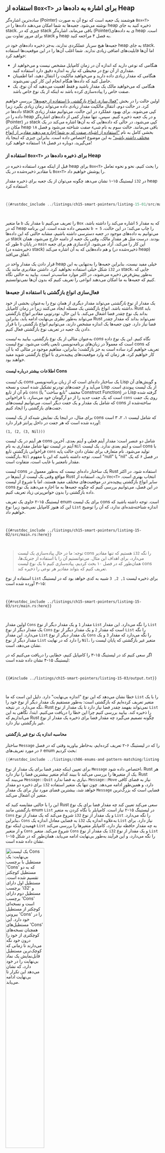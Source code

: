 ## استفاده از `Box<T>` برای اشاره به داده‌ها در Heap

ساده‌ترین اشاره‌گر (Pointer) هوشمند یک _جعبه_ است که نوع آن به صورت `Box<T>` نوشته می‌شود. جعبه‌ها به شما امکان می‌دهند 
داده‌ها را در heap ذخیره کنید به جای stack. چیزی که در stack باقی می‌ماند، اشاره‌گر (Pointer)ی به داده‌های heap است. برای 
مرور تفاوت بین stack و heap به فصل ۴ مراجعه کنید.

جعبه‌ها هیچ سربار عملکردی ندارند، به‌جز ذخیره داده‌های خود در heap به جای stack. اما آن‌ها قابلیت‌های اضافی زیادی 
ندارند. شما اغلب آن‌ها را در این موقعیت‌ها استفاده خواهید کرد:

- هنگامی که نوعی دارید که اندازه آن در زمان کامپایل مشخص نیست و می‌خواهید از مقداری از آن نوع در محیطی که نیاز 
  به اندازه دقیق دارد استفاده کنید.  
- هنگامی که مقدار زیادی داده دارید و می‌خواهید مالکیت را انتقال دهید، اما اطمینان حاصل کنید که داده‌ها هنگام انجام 
  این کار کپی نمی‌شوند.  
- هنگامی که می‌خواهید مالک یک مقدار باشید و فقط اهمیت می‌دهید که آن نوع، یک صفت خاص را پیاده‌سازی کرده باشد 
  نه اینکه از یک نوع خاص باشد.  

اولین حالت را در بخش [“فعال‌سازی انواع بازگشتی با استفاده از جعبه‌ها”](#enabling-recursive-types-with-boxes)<!-- 
ignore --> بررسی خواهیم کرد. در حالت دوم، انتقال مالکیت مقدار زیادی داده می‌تواند زمان زیادی بگیرد زیرا داده‌ها 
در stack کپی می‌شوند. برای بهبود عملکرد در این حالت، می‌توانیم مقدار زیادی داده را در heap و در یک جعبه ذخیره 
کنیم. سپس، تنها مقدار کمی از داده‌های اشاره‌گر (Pointer) در stack کپی می‌شود، در حالی که داده‌هایی که به آن‌ها اشاره می‌کند 
در یک مکان در heap باقی می‌مانند. حالت سوم به نام _شیء صفت_ شناخته می‌شود و فصل ۱۸ بخشی کامل به نام [“استفاده 
از اشیای صفت که به شما اجازه می‌دهند مقادیر از انواع مختلف داشته باشید”][trait-objects]<!-- ignore --> به این 
موضوع اختصاص داده است. بنابراین چیزی که اینجا یاد می‌گیرید، دوباره در فصل ۱۸ استفاده خواهید کرد!

### استفاده از `Box<T>` برای ذخیره داده‌ها در Heap

قبل از اینکه مورد استفاده ذخیره در heap برای `Box<T>` را بحث کنیم، نحو و نحوه تعامل با مقادیر ذخیره‌شده در 
یک `Box<T>` را پوشش خواهیم داد.

لیستینگ ۱۵-۱ نشان می‌دهد چگونه می‌توان از یک جعبه برای ذخیره مقدار `i32` در heap استفاده کرد:

<Listing number="15-1" file-name="src/main.rs" caption="ذخیره مقدار `i32` در heap با استفاده از یک جعبه">

```rust
{{#rustdoc_include ../listings/ch15-smart-pointers/listing-15-01/src/main.rs}}
```

</Listing>

ما متغیر `b` را تعریف می‌کنیم تا مقدار یک `Box` که به مقدار `5` اشاره می‌کند را داشته باشد، که در heap تخصیص 
داده شده است. این برنامه `b = 5` را چاپ می‌کند؛ در این حالت، می‌توانیم به داده‌های موجود در جعبه دسترسی داشته 
باشیم، مشابه حالتی که این داده‌ها در stack بودند. درست مثل هر مقدار مالک، وقتی یک جعبه از دامنه خارج می‌شود، همان 
طور که `b` در پایان `main` این کار را می‌کند، آزاد می‌شود. آزادسازی هم برای جعبه (ذخیره‌شده در stack) و هم داده‌هایی 
که به آن اشاره می‌کند (ذخیره‌شده در heap) اتفاق می‌افتد.

قرار دادن یک مقدار واحد در heap خیلی مفید نیست، بنابراین جعبه‌ها را به‌تنهایی به این شکل خیلی استفاده نخواهید 
کرد. داشتن مقادیری مانند یک `i32` در stack، جایی که به‌طور پیش‌فرض ذخیره می‌شوند، در اکثر موارد مناسب‌تر است. بیایید 
به حالتی نگاه کنیم که جعبه‌ها به ما امکان می‌دهند انواعی را تعریف کنیم که بدون آن‌ها نمی‌توانستیم.

### فعال‌سازی انواع بازگشتی با استفاده از جعبه‌ها

یک مقدار از نوع _بازگشتی_ می‌تواند مقدار دیگری از همان نوع را به‌عنوان بخشی از خود داشته باشد. انواع بازگشتی 
یک مسئله ایجاد می‌کنند زیرا در زمان کامپایل، Rust باید بداند یک نوع چقدر فضا اشغال می‌کند. با این حال، تودرتویی 
مقادیر انواع بازگشتی می‌تواند به‌طور نظری بی‌نهایت ادامه یابد، بنابراین Rust نمی‌تواند بداند که مقدار چقدر فضا 
نیاز دارد. چون جعبه‌ها یک اندازه مشخص دارند، می‌توانیم انواع بازگشتی را با قرار دادن یک جعبه در تعریف نوع بازگشتی 
فعال کنیم.

به‌عنوان مثالی از یک نوع بازگشتی، بیایید به _لیست cons_ نگاه کنیم. این یک نوع داده است که معمولاً در زبان‌های 
برنامه‌نویسی تابعی یافت می‌شود. نوع لیست cons که تعریف خواهیم کرد ساده است به جز بازگشت؛ بنابراین، مفاهیم موجود 
در مثالی که با آن کار خواهیم کرد، هر زمان که وارد موقعیت‌های پیچیده‌تری با انواع بازگشتی شوید مفید خواهند بود.

#### اطلاعات بیشتر درباره لیست Cons

یک _لیست cons_ یک ساختار داده‌ای است که از زبان برنامه‌نویسی Lisp و گویش‌های آن می‌آید و از جفت‌های تودرتو تشکیل 
شده است و نسخه Lisp از یک لیست پیوندی است. نام آن از تابع `cons` (مخفف "تابع ساخت" یا Construct Function) در Lisp 
گرفته شده است که یک جفت جدید را از دو آرگومان خود می‌سازد. با فراخوانی `cons` روی یک جفت که شامل یک مقدار و یک جفت 
دیگر است، می‌توانیم لیست‌های cons ساخته‌شده از جفت‌های بازگشتی را ایجاد کنیم.

برای مثال، در اینجا یک نمایش شبه‌کد از یک لیست cons که شامل لیست ۱، ۲، ۳ است آورده شده است که هر جفت در داخل پرانتز 
قرار دارد:

```text
(1, (2, (3, Nil)))
```

هر آیتم در یک لیست cons شامل دو عنصر است: مقدار آیتم فعلی و آیتم بعدی. آخرین آیتم در لیست تنها شامل مقداری به نام 
`Nil` است و آیتم بعدی ندارد. یک لیست cons با فراخوانی بازگشتی تابع `cons` تولید می‌شود. نام متعارف برای نشان دادن 
حالت پایه بازگشت، `Nil` است. توجه داشته باشید که این با مفهوم "null" یا "nil" در فصل ۶ که یک مقدار نامعتبر یا غایب 
است، متفاوت است.

لیست cons یک ساختار داده‌ای نیست که به‌طور معمول در Rust استفاده شود. در اکثر مواقع وقتی یک لیست از آیتم‌ها در 
Rust دارید، استفاده از `Vec<T>` انتخاب بهتری است. سایر انواع بازگشتی پیچیده‌تر _در_ موقعیت‌های مختلف مفید هستند، 
اما با شروع از لیست cons در این فصل، می‌توانیم بررسی کنیم که چگونه جعبه‌ها به ما اجازه می‌دهند یک نوع داده بازگشتی 
را بدون حواس‌پرتی زیاد تعریف کنیم.

لیستینگ ۱۵-۲ حاوی یک تعریف enum برای یک لیست cons است. توجه داشته باشید که این کد هنوز کامپایل نمی‌شود زیرا نوع 
`List` اندازه شناخته‌شده‌ای ندارد، که آن را توضیح خواهیم داد.

<Listing number="15-2" file-name="src/main.rs" caption="اولین تلاش برای تعریف یک enum برای نمایش یک ساختار داده‌ای لیست cons از مقادیر `i32`">

```rust,ignore,does_not_compile
{{#rustdoc_include ../listings/ch15-smart-pointers/listing-15-02/src/main.rs:here}}
```

</Listing>

> توجه: ما در حال پیاده‌سازی یک لیست cons هستیم که تنها مقادیر `i32` را نگه می‌دارد، برای اهداف این مثال. می‌توانستیم 
> آن را با استفاده از جنریک‌ها، همان‌طور که در فصل ۱۰ بحث کردیم، پیاده‌سازی کنیم تا یک نوع لیست cons تعریف کنیم 
> که بتواند مقادیر هر نوعی را ذخیره کند.

استفاده از نوع `List` برای ذخیره لیست `1, 2, 3` شبیه به کدی خواهد بود که در لیستینگ ۱۵-۳ آورده شده است:

<Listing number="15-3" file-name="src/main.rs" caption="Using the `List` enum to store the list `1, 2, 3`">

```rust,ignore,does_not_compile
{{#rustdoc_include ../listings/ch15-smart-pointers/listing-15-03/src/main.rs:here}}
```

</Listing>

اولین مقدار `Cons` مقدار `1` و یک مقدار دیگر از نوع `List` را نگه می‌دارد. این مقدار `List` یک مقدار دیگر از نوع 
`Cons` است که مقدار `2` و یک مقدار دیگر از نوع `List` را نگه می‌دارد. این مقدار `List` یک مقدار دیگر از نوع `Cons` 
را نگه می‌دارد که مقدار `3` و یک مقدار دیگر از نوع `List` را دارد که در نهایت `Nil`، متغیر غیر بازگشتی که پایان 
لیست را نشان می‌دهد، است.

اگر سعی کنیم کد در لیستینگ ۱۵-۳ را کامپایل کنیم، خطایی را دریافت می‌کنیم که در لیستینگ ۱۵-۴ نشان داده شده است:

<Listing number="15-4" file-name="output.txt" caption="خطایی که هنگام تلاش برای تعریف یک enum بازگشتی دریافت می‌کنیم">

```console
{{#include ../listings/ch15-smart-pointers/listing-15-03/output.txt}}
```

</Listing>

خطا نشان می‌دهد که این نوع "اندازه بی‌نهایت" دارد. دلیل این است که ما `List` را با یک متغیر تعریف کرده‌ایم که 
بازگشتی است: به‌طور مستقیم یک مقدار دیگر از نوع خود را نگه می‌دارد. در نتیجه، Rust نمی‌تواند بفهمد چقدر فضا نیاز 
دارد تا یک مقدار از نوع `List` را ذخیره کند. بیایید بررسی کنیم چرا این خطا را دریافت می‌کنیم. ابتدا، نگاهی به این 
می‌اندازیم که Rust چگونه تصمیم می‌گیرد چه مقدار فضا برای ذخیره یک مقدار از نوع غیر بازگشتی نیاز دارد.

#### محاسبه اندازه یک نوع غیر بازگشتی

ساختار `Message` را که در لیستینگ ۶-۲ تعریف کرده‌ایم، به‌خاطر بیاورید وقتی که در فصل ۶ در مورد تعریف‌های enum 
بحث کردیم:

```rust
{{#rustdoc_include ../listings/ch06-enums-and-pattern-matching/listing-06-02/src/main.rs:here}}
```

برای تعیین اینکه چقدر فضا برای یک مقدار از نوع `Message` اختصاص داده شود، Rust هر یک از متغیرها را بررسی می‌کند 
تا ببیند کدام متغیر بیشترین فضا را نیاز دارد. Rust می‌بیند که `Message::Quit` نیازی به فضا ندارد، `Message::Move` 
نیاز به فضای کافی برای ذخیره دو مقدار `i32` دارد، و همین‌طور ادامه می‌دهد. چون تنها یک متغیر استفاده خواهد شد، 
بیشترین فضای مورد نیاز برای یک مقدار `Message` فضایی است که بزرگ‌ترین متغیر آن اشغال می‌کند.

این را با حالتی مقایسه کنید که Rust سعی می‌کند تعیین کند چه مقدار فضا برای یک نوع بازگشتی مانند enum `List` در 
لیستینگ ۱۵-۲ نیاز است. کامپایلر با نگاه کردن به متغیر `Cons` شروع می‌کند که یک مقدار از نوع `i32` و یک مقدار از نوع 
`List` را نگه می‌دارد. بنابراین، `Cons` به فضایی معادل اندازه یک `i32` به‌علاوه اندازه یک `List` نیاز دارد. برای 
فهمیدن اینکه نوع `List` به چه مقدار حافظه نیاز دارد، کامپایلر متغیرها را بررسی می‌کند و از متغیر `Cons` شروع می‌کند. 
متغیر `Cons` یک مقدار از نوع `i32` و یک مقدار از نوع `List` را نگه می‌دارد، و این فرآیند به‌طور بی‌نهایت ادامه 
می‌یابد، همان‌طور که در شکل ۱۵-۱ نشان داده شده است.

<img alt="یک لیست Cons بی‌نهایت: یک مستطیل با برچسب 'Cons' که به دو مستطیل کوچکتر تقسیم شده است. مستطیل اول دارای برچسب 'i32' و مستطیل دوم دارای برچسب 'Cons' است و نسخه‌ای کوچکتر از مستطیل بیرونی 'Cons' را در خود دارد. این مستطیل‌های 'Cons' همچنان نسخه‌های کوچکتری از خود را درون خود نگه می‌دارند تا زمانی که کوچک‌ترین مستطیل قابل‌نمایش یک نماد بی‌نهایت را در خود دارد، که نشان می‌دهد این تکرار تا بی‌نهایت ادامه می‌یابد." src="img/trpl15-01.svg" class="center" style="width: 50%;" />

<span class="caption">شکل ۱۵-۱: یک `List` بی‌نهایت شامل متغیرهای `Cons` بی‌نهایت</span>

#### استفاده از `Box<T>` برای به‌دست آوردن یک نوع بازگشتی با اندازه شناخته‌شده

چون Rust نمی‌تواند بفهمد چه مقدار فضا باید برای انواع تعریف‌شده به‌صورت بازگشتی تخصیص دهد، کامپایلر با این پیشنهاد 
کمکی خطا می‌دهد:

<!-- manual-regeneration
after doing automatic regeneration, look at listings/ch15-smart-pointers/listing-15-03/output.txt and copy the relevant line
-->

```text
help: insert some indirection (e.g., a `Box`, `Rc`, or `&`) to break the cycle
  |
2 |     Cons(i32, Box<List>),
  |               ++++    +
```

در این پیشنهاد، "غیرمستقیم‌سازی" به این معنا است که به‌جای ذخیره مستقیم یک مقدار، باید ساختار داده را تغییر دهیم تا 
مقدار را به‌صورت غیرمستقیم با ذخیره یک اشاره‌گر (Pointer) به مقدار ذخیره کند.

چون `Box<T>` یک اشاره‌گر (Pointer) است، Rust همیشه می‌داند که یک `Box<T>` به چه مقدار فضا نیاز دارد: اندازه یک اشاره‌گر (Pointer) 
بر اساس مقدار داده‌ای که به آن اشاره می‌کند تغییر نمی‌کند. این بدان معنا است که می‌توانیم یک `Box<T>` را در 
متغیر `Cons` قرار دهیم به‌جای یک مقدار دیگر از نوع `List`. `Box<T>` به مقدار بعدی `List` اشاره می‌کند که روی heap 
خواهد بود به‌جای داخل متغیر `Cons`. به‌صورت مفهومی، ما همچنان یک لیست داریم که از لیست‌های دیگری تشکیل شده است، اما 
این پیاده‌سازی اکنون بیشتر شبیه قرار دادن آیتم‌ها در کنار یکدیگر است تا داخل یکدیگر.

ما می‌توانیم تعریف enum `List` در لیستینگ ۱۵-۲ و استفاده از `List` در لیستینگ ۱۵-۳ را به کد موجود در لیستینگ ۱۵-۵ 
تغییر دهیم، که کامپایل خواهد شد:

<Listing number="15-5" file-name="src/main.rs" caption="تعریف `List` که از `Box<T>` استفاده می‌کند تا اندازه مشخصی داشته باشد">

```rust
{{#rustdoc_include ../listings/ch15-smart-pointers/listing-15-05/src/main.rs}}
```

</Listing>

متغیر `Cons` به اندازه‌ای برابر با یک `i32` به‌علاوه فضای لازم برای نگه‌داری داده‌های اشاره‌گر `Box` نیاز دارد. متغیر `Nil` هیچ مقداری را ذخیره نمی‌کند، بنابراین به فضای کمتری روی پشته نسبت به `Cons` نیاز دارد. اکنون می‌دانیم که هر مقدار از نوع `List` فضایی برابر با اندازه‌ی یک `i32` به‌علاوه اندازه‌ی داده‌ی اشاره‌گر `Box` اشغال می‌کند. با استفاده از یک `Box`، زنجیره بازگشتی بی‌نهایت را شکسته‌ایم، بنابراین کامپایلر می‌تواند اندازه مورد نیاز برای ذخیره یک مقدار `List` را محاسبه کند. شکل 15-2 نشان می‌دهد که متغیر `Cons` اکنون چگونه به نظر می‌رسد.

<img alt="یک مستطیل با برچسب 'Cons' که به دو مستطیل کوچکتر تقسیم شده است. مستطیل اول دارای برچسب 'i32' و مستطیل دوم دارای برچسب 'Box' است که یک مستطیل داخلی با برچسب 'usize' درون آن قرار دارد، که اندازه محدود اشاره‌گر درون Box را نشان می‌دهد." src="img/trpl15-02.svg" class="center" />

<span class="caption">شکل ۱۵-۲: یک `List` که بی‌نهایت نیست زیرا `Cons` یک `Box` نگه می‌دارد</span>

جعبه‌ها تنها غیرمستقیم‌سازی و تخصیص heap را فراهم می‌کنند؛ آن‌ها هیچ قابلیت خاص دیگری ندارند، مانند آنچه با دیگر انواع 
اشاره‌گر (Pointer) هوشمند خواهیم دید. آن‌ها همچنین سربار عملکردی که این قابلیت‌های خاص ایجاد می‌کنند را ندارند، بنابراین می‌توانند 
در مواردی مانند لیست cons مفید باشند که غیرمستقیم‌سازی تنها ویژگی مورد نیاز است. ما موارد استفاده بیشتری از جعبه‌ها را 
نیز در فصل ۱۸ بررسی خواهیم کرد.

نوع `Box<T>` یک اشاره‌گر (Pointer) هوشمند است زیرا ویژگی `Deref` را پیاده‌سازی می‌کند، که به مقادیر `Box<T>` اجازه می‌دهد 
مانند ارجاعات رفتار کنند. وقتی یک مقدار `Box<T>` از دامنه خارج می‌شود، داده‌های heap که جعبه به آن اشاره می‌کند 
نیز به دلیل پیاده‌سازی ویژگی `Drop` پاک‌سازی می‌شود. این دو ویژگی برای عملکرد انواع دیگر اشاره‌گر (Pointer)های هوشمند که 
در بقیه این فصل مورد بحث قرار می‌دهیم، اهمیت بیشتری خواهند داشت. بیایید این دو ویژگی را با جزئیات بیشتری بررسی کنیم.

[trait-objects]: ch18-02-trait-objects.html#using-trait-objects-that-allow-for-values-of-different-types
